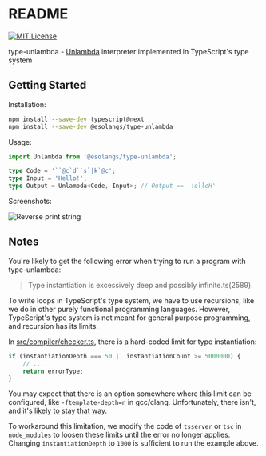 # README

[![MIT License](https://img.shields.io/badge/license-MIT-blue.svg)](LICENSE)

type-unlambda - [Unlambda](http://www.madore.org/~david/programs/unlambda) interpreter implemented in TypeScript's type system

## Getting Started

Installation:

```sh
npm install --save-dev typescript@next
npm install --save-dev @esolangs/type-unlambda
```

Usage:

```typescript
import Unlambda from '@esolangs/type-unlambda';

type Code = '``@c`d``s`|k`@c';
type Input = 'Hello!';
type Output = Unlambda<Code, Input>; // Output == '!olleH'
```

Screenshots:

![Reverse print string](https://user-images.githubusercontent.com/19173506/98339205-4efdfd80-2046-11eb-880d-f2b2333d61a0.png)

## Notes

You're likely to get the following error when trying to run a program with type-unlambda:

> Type instantiation is excessively deep and possibly infinite.ts(2589).

To write loops in TypeScript's type system, we have to use recursions, like we do in other purely functional programming languages. However, TypeScript's type system is not meant for general purpose programming, and recursion has its limits.

In [src/compiler/checker.ts](https://raw.githubusercontent.com/microsoft/TypeScript/release-4.1/src/compiler/checker.ts), there is a hard-coded limit for type instantiation:

```typescript
if (instantiationDepth === 50 || instantiationCount >= 5000000) {
    // ...
    return errorType;
}
```

You may expect that there is an option somewhere where this limit can be configured, like `-ftemplate-depth=n` in gcc/clang. Unfortunately, there isn't, [and it's likely to stay that way](https://github.com/microsoft/TypeScript/pull/29602).

To workaround this limitation, we modify the code of `tsserver` or `tsc` in `node_modules` to loosen these limits until the error no longer applies. Changing `instantiationDepth` to `1000` is sufficient to run the example above.
